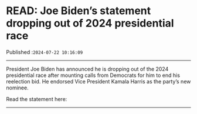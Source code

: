 # READ: Joe Biden’s statement dropping out of 2024 presidential race

Published :`2024-07-22 10:16:09`

---

President Joe Biden has announced he is dropping out of the 2024 presidential race after mounting calls from Democrats for him to end his reelection bid. He endorsed Vice President Kamala Harris as the party’s new nominee.

Read the statement here:

---

